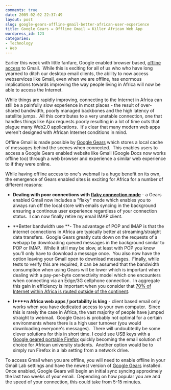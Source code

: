 ```yaml
---
comments: true
date: 2009-02-02 22:37:49
layout: post
slug: google-gears-offline-gmail-better-african-user-experience
title: Google Gears = Offline Gmail = Killer African Web App
wordpress_id: 123
categories:
- Technology
- Web
---
```


Earlier this week with little fanfare, Google enabled browser based, [offline access](http://gmailblog.blogspot.com/2009/01/new-in-labs-offline-gmail.html) to Gmail.  While this is exciting for all of us who who have long yearned to ditch our desktop email clients, the ability to now access webservices like Gmail, even when we are offline, has enormous implications towards improving the way people living in Africa will now be able to access the Internet.

While things are rapidly improving, connecting to the Internet in Africa can still be a painfully slow experience in most places - the result of over-shared bandwidth, poorly managed backbones and the high latency of satellite jumps.  All this contributes to a very unstable connection, one that handles things like Ajax requests poorly resulting in a lot of time outs that plague many Web2.0 applications.  It's clear that many modern web apps weren't designed with African Internet conditions in mind.

Offline Gmail is made possible by [Google Gears](http://gears.google.com/) which stores a local cache of messages behind the scenes when connected.  This enables users to access a Google Gears enabled website like Gmail (Google Docs now works offline too) through a web browser and experience a similar web experience to if they were online.

While having offline access to one's webmail is a huge benefit on its own,  the emergence of Gears enabled sites is exciting for Africa for a number of different reasons:



	
  * **Dealing with poor connections with [flaky connection mode](http://groups.google.com/group/gmail-labs-help-offline/web/flaky-connection-mode)** - a Gears enabled Gmail now includes a "flaky" mode which enables you to always run off the local store with emails syncing in the background ensuring a continous user experience regardless of your connection status.  I can now finally retire my email IMAP client.

	
  * **Better bandwidth use **- The advantage of POP and IMAP is that the internet connections in Africa are typically better at streaming/straight data transfers.  Google Gears greatly cuts down on the requests of a webapp by downloading queued messages in the background similar to POP or IMAP.  While it still may be slow, at least with POP you know you'll only have to download a message once.  You also now have the option leaving your Gmail open to download messages.  Finally, while tests to verify this are required, it can be assumed that the bandwidth consumption when using Gears will be lower which is important when dealing with a pay-per-byte connectivity model which one encounters when connecting via an Edge/3G cellphone connection.  In aggregate this gain in efficiency is important when you consider that [70% of Internet within Africa is routed outside of the continent](http://news.bbc.co.uk/2/hi/technology/7063682.stm).

	
  * **I****n Africa web apps / portability is king** - client based email only works when you have dedicated access to your own computer.  Since this is rarely the case in Africa, the vast majority of people have jumped straight to webmail.  Google Gears is probably not optimal for a certain environments where there is a high user turnover (you would downloading everyone's messages).  There will undoubtedly be some clever solutions for this in short time. I could see USB keys with a [Google geared portable Firefox](http://bohemiantribe.blogspot.com/2008/08/google-gears-with-portable-firefox.html) quickly becoming the email solution of choice for African university students.  Another option would be to simply run Firefox in a lab setting from a network drive.







To access Gmail when you are offline, you will need to enable offline in your Gmail Lab settings and have the newest version of [Google Gears](http://gears.google.com/) installed.  Once enabled, Google Gears will begin an initial sync syncing approximely the last two weeks of your email.  Depending on how popular you are and the speed of your connection, this could take from 5-15 minutes.
